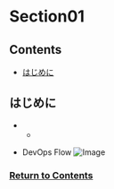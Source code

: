 # Section01

<a id="contents"></a>

## Contents

* [はじめに](#intro)


<a id="intro"></a>

## はじめに

* 
  * 

* DevOps Flow
![Image](../src/Images/Section01/intro.png)

### [Return to Contents](#contents)